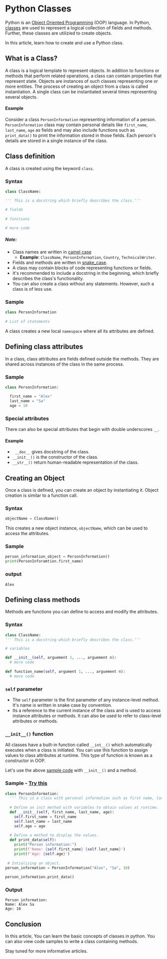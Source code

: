 # Python Classes

Python is an [Object Oriented Programming](https://en.wikipedia.org/wiki/Object-oriented_programming) (OOP) language. In Python, [classes](https://docs.python.org/3/tutorial/classes.html) are used to represent a logical collection of fields and methods. Further, these classes are utilizied to create objects.

In this article, learn how to create and use a Python class.
  
## What is a Class? 
  
A class is a logical template to represent objects. In addition to functions or methods that perform related operations, a class can contain properties that represent state. Objects are instances of such classes representing one or more entities. The process of creating an object from a class is called instantiation. A single class can be instantiated several times representing several objects.
  
#### Example

Consider a class `PersonInformation` representing information of a person. `PersonInformation` class may contain personal details like `first_name`, `last_name`, `age` as fields and may also include functions such as `print_data()` to print the information stored in those fields. Each person's details are stored in a single instance of the class.
  
## Class definition
  
A class is created using the keyword `class`.
  
### Syntax
  
``` python
class ClassName:

''' This is a docstring which briefly describes the class.'''

# fields
    
# functions
    
# more code
```

##### Note:
  
-  Class names are written in [camel case](https://en.wikipedia.org/wiki/Camel_case)
   - **Example**: `ClassName`, `PersonInformation`, `Country`, `TechnicalWriter`.
-  Fields and methods are written in [snake_case](https://en.wikipedia.org/wiki/Snake_case).
-  A class may contain blocks of code representing functions or fields.
-  It's recommended to include a docstring in the beginning, which briefly describes the class's functionality. 
-  You can also create a class without any statements. However, such a class is of less use.

### Sample
  
``` python
class PersonInformation
  
# List of statements
```

A class creates a new local `namespace` where all its attributes are defined. 
  
## Defining class attributes

In a class, class attributes are fields defined outside the methods. They are shared across instances of the class in the same process. 

### Sample 

``` python
class PersonInformation:

  first_name = "Alex"
  last_name = "Sa"
  age = 10
```

### Special attributes

There can also be special attributes that begin with double underscores `__`.

#### Example

 - ` __doc__` gives docstring of the class.
 - `__init__()` is the constructor of the class.
 - `__str__()` return human-readable representation of the class.

## Creating an Object

Once a class is defined, you can create an object by instantiating it. Object creation is similar to a function call.

### Syntax

``` python
objectName = ClassName()
```

This creates a new object instance, `objectName`, which can be used to access the attributes. 

### Sample 

``` python
person_information_object = PersonInformation()
print(PersonInforamtion.first_name)
```

### output 

```
Alex
```

## Defining class methods

Methods are functions you can define to access and modify the attributes.

### Syntax

``` python
class ClassName:
''' This is a docstring which briefly describes the class.'''

# variables

def __init__(self, arguement 1, ..., arguement n):
  # more code
    
def function_name(self, argument 1, ..., arguement n):
  # more code
``` 

### `self` parameter

- The `self` parameter is the first parameter of any instance-level method. It's name is written in snake case by convention.
- Its a reference to the current instance of the class and is used to access instance attributes or methods. It can also be used to refer to class-level attributes or methods.

### `__init__()` function

All classes have a built-in function called `__int__()` which automatically executes when a class is initiated. You can use this function to assign values to class attributes at runtime. This type of function is known as a constructor in OOP.

Let's use the above [sample code](#sample-1) with `__init__()` and a method. 


### Sample - [Try this](https://replit.com/@AlekhyaSasi/CreateClass#main.py)

``` python
class PersonInformation:
  ''' This is a class with personal information such as first name, last name, and age.'''
  
  # Define an init method with variables to obtain values at runtime.
  def __init__(self, first_name, last_name, age):
    self.first_name = first_name
    self.last_name = last_name
    self.age = age
 
  # Define a method to display the values.
  def print_data(self):
    print("Person information:")
    print(f'Name: {self.first_name} {self.last_name}')
    print(f'Age: {self.age}')
    
 # Intializing an object.
person_information = PersonInformation("Alex", "Sa", 10)
 
person_information.print_data()
``` 

### Output

``` 
Person information:
Name: Alex Sa
Age: 10
```

## Conclusion

In this article, You can learn the basic concepts of classes in python. You can also view code samples to write a class containing methods. 

Stay tuned for more informative articles.









  
  
  
  
 
  
  
